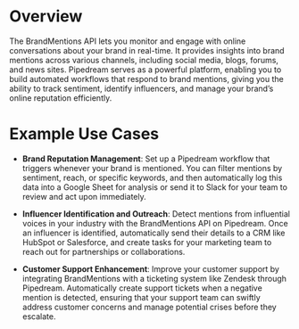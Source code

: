 # Overview

The BrandMentions API lets you monitor and engage with online conversations about your brand in real-time. It provides insights into brand mentions across various channels, including social media, blogs, forums, and news sites. Pipedream serves as a powerful platform, enabling you to build automated workflows that respond to brand mentions, giving you the ability to track sentiment, identify influencers, and manage your brand’s online reputation efficiently.

# Example Use Cases

- **Brand Reputation Management**: Set up a Pipedream workflow that triggers whenever your brand is mentioned. You can filter mentions by sentiment, reach, or specific keywords, and then automatically log this data into a Google Sheet for analysis or send it to Slack for your team to review and act upon immediately.

- **Influencer Identification and Outreach**: Detect mentions from influential voices in your industry with the BrandMentions API on Pipedream. Once an influencer is identified, automatically send their details to a CRM like HubSpot or Salesforce, and create tasks for your marketing team to reach out for partnerships or collaborations.

- **Customer Support Enhancement**: Improve your customer support by integrating BrandMentions with a ticketing system like Zendesk through Pipedream. Automatically create support tickets when a negative mention is detected, ensuring that your support team can swiftly address customer concerns and manage potential crises before they escalate.
